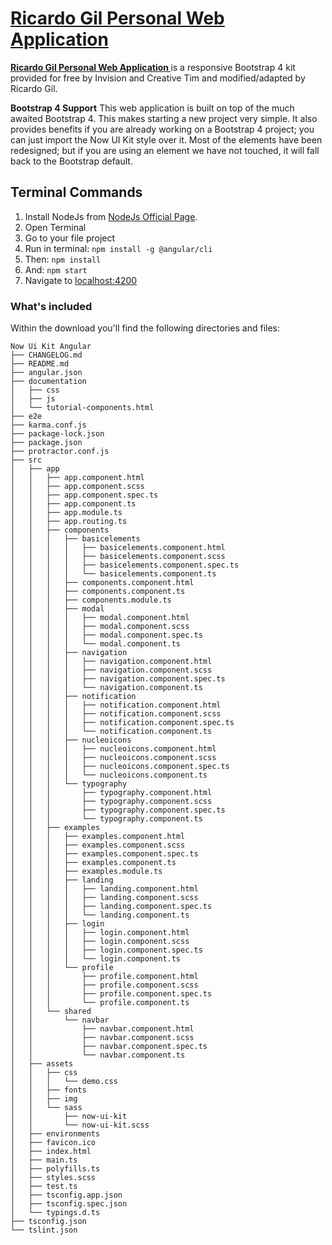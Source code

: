 # [Ricardo Gil Personal Web Application ](https://github.com/gilricardo-com/personal-website/index)


**[Ricardo Gil Personal Web Application ](https://github.com/gilricardo-com/personal-website/index)** is a responsive Bootstrap 4 kit provided for free by Invision and Creative Tim and modified/adapted by Ricardo Gil.

**Bootstrap 4 Support**
This web application is built on top of the much awaited Bootstrap 4. This makes starting a new project very simple. It also provides benefits if you are already working on a Bootstrap 4 project; you can just import the Now UI Kit style over it. Most of the elements have been redesigned; but if you are using an element we have not touched, it will fall back to the Bootstrap default.

## Terminal Commands

1. Install NodeJs from [NodeJs Official Page](https://nodejs.org/en).
2. Open Terminal
3. Go to your file project
4. Run in terminal: ```npm install -g @angular/cli```
5. Then: ```npm install```
6. And: ```npm start```
7. Navigate to [localhost:4200](localhost:4200)
### What's included

Within the download you'll find the following directories and files:

```
Now Ui Kit Angular
├── CHANGELOG.md
├── README.md
├── angular.json
├── documentation
│   ├── css
│   ├── js
│   └── tutorial-components.html
├── e2e
├── karma.conf.js
├── package-lock.json
├── package.json
├── protractor.conf.js
├── src
│   ├── app
│   │   ├── app.component.html
│   │   ├── app.component.scss
│   │   ├── app.component.spec.ts
│   │   ├── app.component.ts
│   │   ├── app.module.ts
│   │   ├── app.routing.ts
│   │   ├── components
│   │   │   ├── basicelements
│   │   │   │   ├── basicelements.component.html
│   │   │   │   ├── basicelements.component.scss
│   │   │   │   ├── basicelements.component.spec.ts
│   │   │   │   └── basicelements.component.ts
│   │   │   ├── components.component.html
│   │   │   ├── components.component.ts
│   │   │   ├── components.module.ts
│   │   │   ├── modal
│   │   │   │   ├── modal.component.html
│   │   │   │   ├── modal.component.scss
│   │   │   │   ├── modal.component.spec.ts
│   │   │   │   └── modal.component.ts
│   │   │   ├── navigation
│   │   │   │   ├── navigation.component.html
│   │   │   │   ├── navigation.component.scss
│   │   │   │   ├── navigation.component.spec.ts
│   │   │   │   └── navigation.component.ts
│   │   │   ├── notification
│   │   │   │   ├── notification.component.html
│   │   │   │   ├── notification.component.scss
│   │   │   │   ├── notification.component.spec.ts
│   │   │   │   └── notification.component.ts
│   │   │   ├── nucleoicons
│   │   │   │   ├── nucleoicons.component.html
│   │   │   │   ├── nucleoicons.component.scss
│   │   │   │   ├── nucleoicons.component.spec.ts
│   │   │   │   └── nucleoicons.component.ts
│   │   │   └── typography
│   │   │       ├── typography.component.html
│   │   │       ├── typography.component.scss
│   │   │       ├── typography.component.spec.ts
│   │   │       └── typography.component.ts
│   │   ├── examples
│   │   │   ├── examples.component.html
│   │   │   ├── examples.component.scss
│   │   │   ├── examples.component.spec.ts
│   │   │   ├── examples.component.ts
│   │   │   ├── examples.module.ts
│   │   │   ├── landing
│   │   │   │   ├── landing.component.html
│   │   │   │   ├── landing.component.scss
│   │   │   │   ├── landing.component.spec.ts
│   │   │   │   └── landing.component.ts
│   │   │   ├── login
│   │   │   │   ├── login.component.html
│   │   │   │   ├── login.component.scss
│   │   │   │   ├── login.component.spec.ts
│   │   │   │   └── login.component.ts
│   │   │   └── profile
│   │   │       ├── profile.component.html
│   │   │       ├── profile.component.scss
│   │   │       ├── profile.component.spec.ts
│   │   │       └── profile.component.ts
│   │   └── shared
│   │       └── navbar
│   │           ├── navbar.component.html
│   │           ├── navbar.component.scss
│   │           ├── navbar.component.spec.ts
│   │           └── navbar.component.ts
│   ├── assets
│   │   ├── css
│   │   │   └── demo.css
│   │   ├── fonts
│   │   ├── img
│   │   └── sass
│   │       ├── now-ui-kit
│   │       └── now-ui-kit.scss
│   ├── environments
│   ├── favicon.ico
│   ├── index.html
│   ├── main.ts
│   ├── polyfills.ts
│   ├── styles.scss
│   ├── test.ts
│   ├── tsconfig.app.json
│   ├── tsconfig.spec.json
│   └── typings.d.ts
├── tsconfig.json
└── tslint.json
```